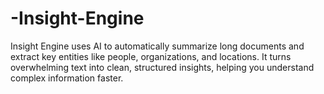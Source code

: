 # -Insight-Engine
Insight Engine uses AI to automatically summarize long documents and extract key entities like people, organizations, and locations. It turns overwhelming text into clean, structured insights, helping you understand complex information faster.
